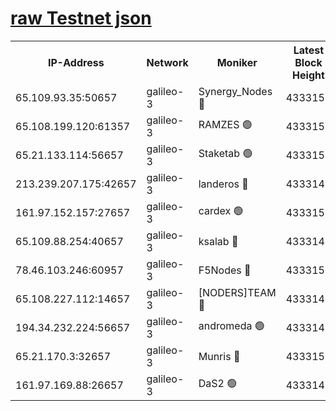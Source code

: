 [raw Testnet json](https://rpc-check.androt.stavr.tech/androt/rpcandrot_result.json)
=

<table><tr><th>IP-Address</th><th>Network</th><th>Moniker</th><th>Latest Block Height</th><th>Earliest Block Height</th><th>Catching Up</th><th>Tx Index</th><th>Voting Power</th><th>Scan Time</th></tr><tr><td>65.109.93.35:50657</td><td>galileo-3</td><td>Synergy_Nodes 🔴</td><td>4333151</td><td>0</td><td>False</td><td>on</td><td>960604</td><td>2023-12-22T13:12:14.976872328UTC</td></tr><tr><td>65.108.199.120:61357</td><td>galileo-3</td><td>RAMZES 🟢</td><td>4333150</td><td>1</td><td>False</td><td>on</td><td>0</td><td>2023-12-22T13:12:01.461526158UTC</td></tr><tr><td>65.21.133.114:56657</td><td>galileo-3</td><td>Staketab 🟢</td><td>4333151</td><td>90001</td><td>False</td><td>on</td><td>0</td><td>2023-12-22T13:12:16.096693210UTC</td></tr><tr><td>213.239.207.175:42657</td><td>galileo-3</td><td>landeros 🔴</td><td>4333148</td><td>2642001</td><td>False</td><td>on</td><td>72</td><td>2023-12-22T13:11:49.072981554UTC</td></tr><tr><td>161.97.152.157:27657</td><td>galileo-3</td><td>cardex 🟢</td><td>4333151</td><td>2945323</td><td>False</td><td>on</td><td>0</td><td>2023-12-22T13:12:15.405224214UTC</td></tr><tr><td>65.109.88.254:40657</td><td>galileo-3</td><td>ksalab 🔴</td><td>4333149</td><td>3000356</td><td>False</td><td>on</td><td>31614</td><td>2023-12-22T13:11:57.015042849UTC</td></tr><tr><td>78.46.103.246:60957</td><td>galileo-3</td><td>F5Nodes 🔴</td><td>4333151</td><td>3057001</td><td>False</td><td>off</td><td>24</td><td>2023-12-22T13:12:15.708872632UTC</td></tr><tr><td>65.108.227.112:14657</td><td>galileo-3</td><td>[NODERS]TEAM 🔴</td><td>4333148</td><td>3176323</td><td>False</td><td>on</td><td>959621</td><td>2023-12-22T13:11:49.475433265UTC</td></tr><tr><td>194.34.232.224:56657</td><td>galileo-3</td><td>andromeda 🟢</td><td>4333149</td><td>4233149</td><td>False</td><td>off</td><td>0</td><td>2023-12-22T13:11:56.297172582UTC</td></tr><tr><td>65.21.170.3:32657</td><td>galileo-3</td><td>Munris 🔴</td><td>4333150</td><td>4233150</td><td>False</td><td>off</td><td>414</td><td>2023-12-22T13:12:06.312403131UTC</td></tr><tr><td>161.97.169.88:26657</td><td>galileo-3</td><td>DaS2 🟢</td><td>4333149</td><td>4326001</td><td>False</td><td>on</td><td>0</td><td>2023-12-22T13:11:56.636105894UTC</td></tr></table>
